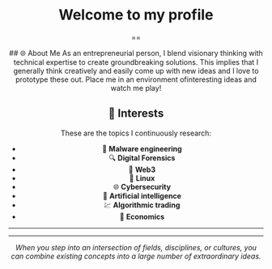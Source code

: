 <div align = "center">
  
  # Welcome to my profile
  
==
<body align ="center"> 
  ## 🌐 About Me
  As an entrepreneurial person, I blend visionary thinking with technical expertise to create groundbreaking solutions.
  This implies that I generally think creatively and easily come up with new ideas and I love to prototype these out.
  Place me in an environment ofinteresting ideas and watch me play!

  ## 🌱 Interests
  These are the topics I continuously research:
   - 👾 **Malware engineering**
   - 🔍 **Digital Forensics**
   - 🔐 **Web3**
   - 🐧 **Linux**
   - 🌐 **Cybersecurity**
   - 🤖 **Artificial intelligence**
   - 💹 **Algorithmic trading**
   - 📰 **Economics**

</div> 

***
***

 <div align="center">

_When you step into an intersection of fields, disciplines, or cultures, you can combine existing concepts into a large number of extraordinary ideas._

</div>
  

</body>
